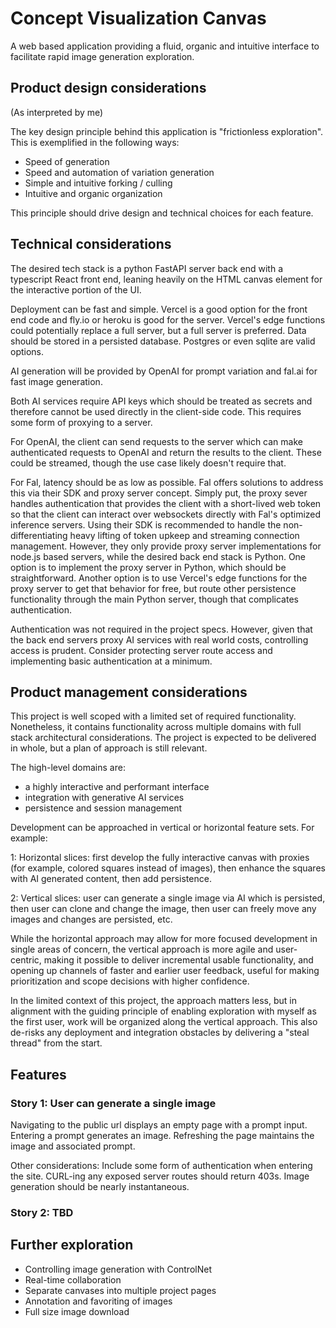 # Concept Visualization Canvas

A web based application providing a fluid, organic and intuitive interface to facilitate rapid image generation exploration.

## Product design considerations

(As interpreted by me)

The key design principle behind this application is "frictionless exploration". This is exemplified in the following ways:

- Speed of generation
- Speed and automation of variation generation
- Simple and intuitive forking / culling
- Intuitive and organic organization

This principle should drive design and technical choices for each feature.


## Technical considerations

The desired tech stack is a python FastAPI server back end with a typescript React front end, leaning heavily on the HTML canvas element for the interactive portion of the UI.

Deployment can be fast and simple. Vercel is a good option for the front end code and fly.io or heroku is good for the server. Vercel's edge functions could potentially replace a full server, but a full server is preferred. Data should be stored in a persisted database. Postgres or even sqlite are valid options.

AI generation will be provided by OpenAI for prompt variation and fal.ai for fast image generation.

Both AI services require API keys which should be treated as secrets and therefore cannot be used directly in the client-side code. This requires some form of proxying to a server.

For OpenAI, the client can send requests to the server which can make authenticated requests to OpenAI and return the results to the client. These could be streamed, though the use case likely doesn't require that.

For Fal, latency should be as low as possible. Fal offers solutions to address this via their SDK and proxy server concept. Simply put, the proxy sever handles authentication that provides the client with a short-lived web token so that the client can interact over websockets directly with Fal's optimized inference servers. Using their SDK is recommended to handle the non-differentiating heavy lifting of token upkeep and streaming connection management. However, they only provide proxy server implementations for node.js based servers, while the desired back end stack is Python. One option is to implement the proxy server in Python, which should be straightforward. Another option is to use Vercel's edge functions for the proxy server to get that behavior for free, but route other persistence functionality through the main Python server, though that complicates authentication.

Authentication was not required in the project specs. However, given that the back end servers proxy AI services with real world costs, controlling access is prudent. Consider protecting server route access and implementing basic authentication at a minimum.


## Product management considerations

This project is well scoped with a limited set of required functionality. Nonetheless, it contains functionality across multiple domains with full stack architectural considerations. The project is expected to be delivered in whole, but a plan of approach is still relevant.

The high-level domains are:

- a highly interactive and performant interface
- integration with generative AI services
- persistence and session management

Development can be approached in vertical or horizontal feature sets. For example:

1: Horizontal slices: first develop the fully interactive canvas with proxies (for example, colored squares instead of images), then enhance the squares with AI generated content, then add persistence.

2: Vertical slices: user can generate a single image via AI which is persisted, then user can clone and change the image, then user can freely move any images and changes are persisted, etc.

While the horizontal approach may allow for more focused development in single areas of concern, the vertical approach is more agile and user-centric, making it possible to deliver incremental usable functionality, and opening up channels of faster and earlier user feedback, useful for making prioritization and scope decisions with higher confidence.

In the limited context of this project, the approach matters less, but in alignment with the guiding principle of enabling exploration with myself as the first user, work will be organized along the vertical approach. This also de-risks any deployment and integration obstacles by delivering a "steal thread" from the start.


##  Features

### Story 1: User can generate a single image

Navigating to the public url displays an empty page with a prompt input.
Entering a prompt generates an image.
Refreshing the page maintains the image and associated prompt.

Other considerations:
Include some form of authentication when entering the site.
CURL-ing any exposed server routes should return 403s.
Image generation should be nearly instantaneous.

### Story 2: TBD



## Further exploration

- Controlling image generation with ControlNet
- Real-time collaboration
- Separate canvases into multiple project pages
- Annotation and favoriting of images
- Full size image download
